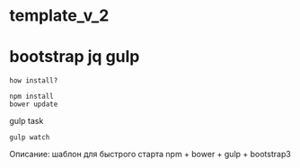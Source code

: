 # template_v_2
# bootstrap jq  gulp
```
how install?

npm install 
bower update

```
gulp task
```
gulp watch

```
Описание:
шаблон для быстрого старта npm + bower + gulp  + bootstrap3  
